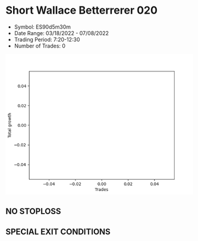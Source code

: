 # Short Wallace Betterrerer 020 
- Symbol: ES90d5m30m
- Date Range: 03/18/2022 - 07/08/2022
- Trading Period: 7:20-12:30
- Number of Trades: 0

![Plot](ShortWallaceBetterrerer020ES90d5m30m.png)
## NO STOPLOSS









## SPECIAL EXIT CONDITIONS 
